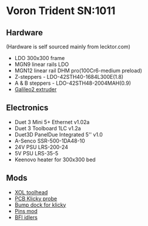 # Voron Trident SN:1011


## Hardware
(Hardware is self sourced mainly from lecktor.com)
- LDO 300x300 frame
- MGN9 linear rails LDO
- MGN12 linear rail DHM pro(100Cr6-medium preload)
- Z-steppers - LDO-42STH40-1684L300E(1.8)
- A & B steppers - LDO-42STH48-2004MAH(0.9)
- [Galileo2 extruder](https://github.com/JaredC01/Galileo2)

## Electronics
- Duet 3 Mini 5+ Ethernet v1.02a
- Duet 3 Toolboard 1LC v1.2a
- Duet3D PanelDue Integrated 5'' v1.0
- A-Senco SSR-500-1DA48-10
- 24V PSU LRS-200-24
- 5V PSU LRS-35-5
- Keenovo heater for 300x300 bed

## Mods
- [XOL toolhead](https://github.com/Armchair-Engineering/Xol-Toolhead)
- [PCB Klicky probe](https://github.com/tanaes/whopping_Voron_mods/tree/main/pcb_klicky)
- [Bump dock for klicky](https://github.com/DW-Tas/Klicky-00/blob/main/instructions.md#bump-dock)
- [Pins mod](https://github.com/VoronDesign/VoronUsers/tree/master/printer_mods/hartk1213/Voron2.4_Trident_Pins_Mod)
- [BFI idlers](https://github.com/clee/VoronBFI/tree/main)
